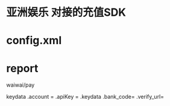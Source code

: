# 亚洲娱乐 对接的充值SDK

# config.xml
<main>
    <waiwai SDK="WAIWAI" desc="歪歪支付">
        <notify uri="api/waiwai/callback" validIp="0.0.0.0" />
    </waiwai>
</main>

# report

waiwai/pay

keydata
    .account = <mchId>
    .apiKey = <key>
    .keydata
        .bank_code= <bank code>
        .verify_url= <verify url>

